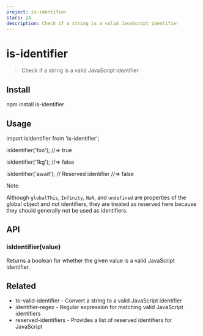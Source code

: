 ```yaml
---
project: is-identifier
stars: 24
description: Check if a string is a valid JavaScript identifier
---
```


is-identifier
=============

> Check if a string is a valid JavaScript identifier

Install
-------

npm install is-identifier

Usage
-----

import isIdentifier from 'is-identifier';

isIdentifier('foo');
//=> true

isIdentifier('1kg');
//=> false

isIdentifier('await'); // Reserved identifier
//=> false

Note

Although `globalThis`, `Infinity`, `NaN`, and `undefined` are properties of the global object and not identifiers, they are treated as reserved here because they should generally not be used as identifiers.

API
---

### isIdentifier(value)

Returns a boolean for whether the given value is a valid JavaScript identifier.

Related
-------

-   to-valid-identifier - Convert a string to a valid JavaScript identifier
-   identifier-regex - Regular expression for matching valid JavaScript identifiers
-   reserved-identifiers - Provides a list of reserved identifiers for JavaScript
